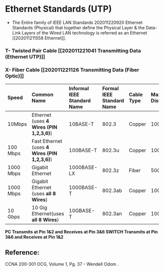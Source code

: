 # Ethernet Standards \(UTP\)

* The Entire family of IEEE LAN Standards 202011220920 Ethernet Standards \(Physical\) that together define the Physical Layer & the Data-Link Layers of the Wired LAN technology is referred as an Ethernet \[\[202011211558 Ethernet\]\].

### T- Twisted Pair Cable \[\[202011221041 Transmitting Data \(Ethernet UTP\)\]\]

### X- Fiber Cable \[\[202011221126 Transmitting Data \(Fiber Optic\)\]\]

| Speed | Common Name | Informal IEEE Standard Name | Formal IEEE Standard Name | Cable Type | Max Distance |
| :--- | :--- | :--- | :--- | :--- | :--- |
| 10Mbps | Ethernet \(uses **4 Wires \(PIN 1,2,3,6\)**\) | 10BASE-T | 802.3 | Copper | 100 m |
| 100 Mbps | Fast Ethernet \(uses **4 Wires \(PIN 1,2,3,6\)**\) | 100BASE-T | 802.3u | Copper | 100 m |
| 1000 Mbps | Gigabit Ethernet | 1000BASE-LX | 802.3z | Fiber | 5000 m |
| 1000 Mbps | Gigabit Ethernet \(uses **all 8 Wires**\) | 1000BASE-T | 802.3ab | Copper | 100 m |
| 10 Gbps | 10 Gig Ethernet\(uses **all 8 Wires**\) | 10GBASE-T | 802.3an | Copper | 100 m |

**PC Transmits at Pin 1&2 and Receives at Pin 3&6 SWITCH Transmits at Pin 3&6 and Receives at Pin 1&2**

## Reference:

CCNA 200-301 OCG, Volume 1, Pg. 37 - Wendell Odom .


